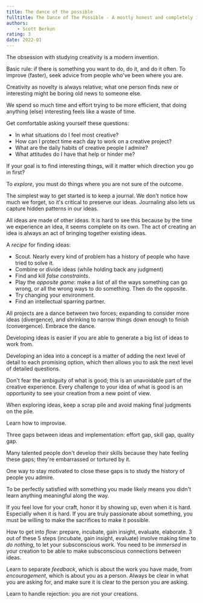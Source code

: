 ```yaml
---
title: The dance of the possible
fulltitle: The Dance of The Possible - A mostly honest and completely irreverent guide to creativity
authors:
    - Scott Berkun
rating: 3
date: 2022-01
---
```



The obsession with studying creativity is a modern invention.

Basic rule: if there is something you want to do, do it, and do it often. To improve (faster), seek advice from people who've been where you are.

Creativity as novelty is always relative; what one person finds new or interesting might be boring old news to someone else.

We spend so much time and effort trying to be more efficient, that doing anything (else) interesting feels like a waste of time.

Get comfortable asking yourself these questions:

- In what situations do I feel most creative?
- How can I protect time each day to work on a creative project?
- What are the daily habits of creative people I admire?
- What attitudes do I have that help or hinder me?


If your goal is to find interesting things, will it matter which direction you go in first?

To _explore_, you must do things where you are not sure of the outcome.

The simplest way to get started is to keep a journal. We don't notice how much we forget, so it's critical to preserve our ideas. Journaling also lets us capture hidden patterns in our ideas.

All ideas are made of other ideas. It is hard to see this because by the time we experience an idea, it seems complete on its own. The act of creating an idea is always an act of bringing together existing ideas.

 A _recipe_ for finding ideas:
 
 - Scout. Nearly every kind of problem has a history of people who have tried to solve it.
 - Combine or divide ideas (while holding back any judgment)
 - Find and kill _false constraints_.
 - Play the _opposite game_: make a list of all the ways something can go wrong, or all the wrong ways to do something. Then do the opposite.
 - Try changing your environment.
 - Find an intellectual sparring partner.

All projects are a dance between two forces; expanding to consider more ideas (divergence), and shrinking to narrow things down enough to finish (convergence). Embrace the dance.

Developing ideas is easier if you are able to generate a big list of ideas to work from. 

Developing an idea into a concept is a matter of adding the next level of detail to each promising option, which then allows you to ask the next level of detailed questions.

Don't fear the ambiguity of what is good; this is an unavoidable part of the creative experience. Every challenge to your idea of what is good is an opportunity to see your creation from a new point of view.

When exploring ideas, keep a scrap pile and avoid making final judgments on the pile. 

Learn how to improvise.

Three gaps between ideas and implementation: effort gap, skill gap, quality gap.

Many talented people don't develop their skills because they hate feeling these gaps; they're embarrassed or tortured by it.

One way to stay motivated to close these gaps is to study the history of people you admire.

To be perfectly satisfied with something you made likely means you didn't learn anything meaningful along the way. 

If you feel love for your craft, honor it by showing up, even when it is hard. Especially when it is hard. If you are truly passionate about something, you must be willing to make the sacrifices to make it possible.

How to get into _flow_: prepare, incubate, gain insight, evaluate, elaborate.  3 out of these 5 steps (incubate, gain insight, evaluate) involve making time to _do nothing_, to let your subsconscious work. You need to be _immersed_ in your creation to be able to make subsconscious connections between ideas.

Learn to separate _feedback_, which is about the work you have made, from _encouragement_, which is about you as a person. Always be clear in what you are asking for, and make sure it is clear to the person you are asking.

Learn to handle rejection: you are not your creations.





